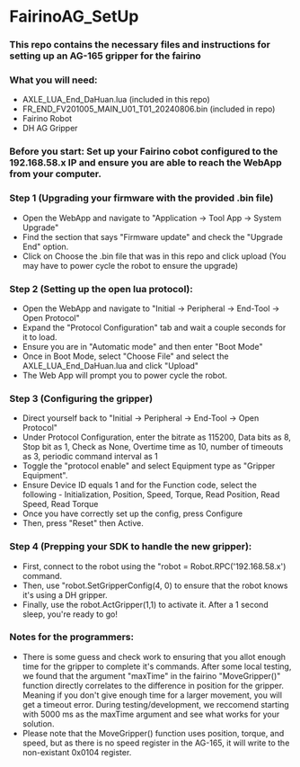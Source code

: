 # FairinoAG_SetUp
### This repo contains the necessary files and instructions for setting up an AG-165 gripper for the fairino 
### What you will need:
- AXLE_LUA_End_DaHuan.lua (included in this repo)
- FR_END_FV201005_MAIN_U01_T01_20240806.bin (included in repo)
- Fairino Robot
- DH AG Gripper

### Before you start: Set up your Fairino cobot configured to the 192.168.58.x IP and ensure you are able to reach the WebApp from your computer.

### Step 1 (Upgrading your firmware with the provided .bin file)
- Open the WebApp and navigate to "Application -> Tool App -> System Upgrade"
- Find the section that says "Firmware update" and check the "Upgrade End" option.
- Click on Choose the .bin file that was in this repo and click upload (You may have to power cycle the robot to ensure the upgrade)
### Step 2 (Setting up the open lua protocol):
 - Open the WebApp and navigate to "Initial -> Peripheral -> End-Tool -> Open Protocol"
 - Expand the "Protocol Configuration" tab and wait a couple seconds for it to load.
 - Ensure you are in "Automatic mode" and then enter "Boot Mode"
 - Once in Boot Mode, select "Choose File" and select the AXLE_LUA_End_DaHuan.lua and click "Upload" 
 - The Web App will prompt you to power cycle the robot.

### Step 3 (Configuring the gripper)
- Direct yourself back to "Initial -> Peripheral -> End-Tool -> Open Protocol"
- Under Protocol Configuration, enter the bitrate as 115200, Data bits as 8, Stop bit as 1, Check as None, Overtime time as 10, number of timeouts as 3, periodic command interval as 1
- Toggle the "protocol enable" and select Equipment type as "Gripper Equipment".
- Ensure Device ID equals 1 and for the Function code, select the following
      - Initialization, Position, Speed, Torque, Read Position, Read Speed, Read Torque
- Once you have correctly set up the config, press Configure
- Then, press "Reset" then Active.


### Step 4 (Prepping your SDK to handle the new gripper):
- First, connect to the robot using the "robot = Robot.RPC('192.168.58.x') command.
- Then, use "robot.SetGripperConfig(4, 0) to ensure that the robot knows it's using a DH gripper.
- Finally, use the robot.ActGripper(1,1) to activate it. After a 1 second sleep, you're ready to go!

### Notes for the programmers:
- There is some guess and check work to ensuring that you allot enough time for the gripper to complete it's commands. After some local testing, we found that the argument "maxTime" in the fairino "MoveGripper()" function directly correlates to the difference in position for the gripper. Meaning if you don't give enough time for a larger movement, you will get a timeout error. During testing/development, we reccomend starting with 5000 ms as the maxTime argument and see what works for your solution.
- Please note that the MoveGripper() function uses position, torque, and speed, but as there is no speed register in the AG-165, it will write to the non-existant 0x0104 register.